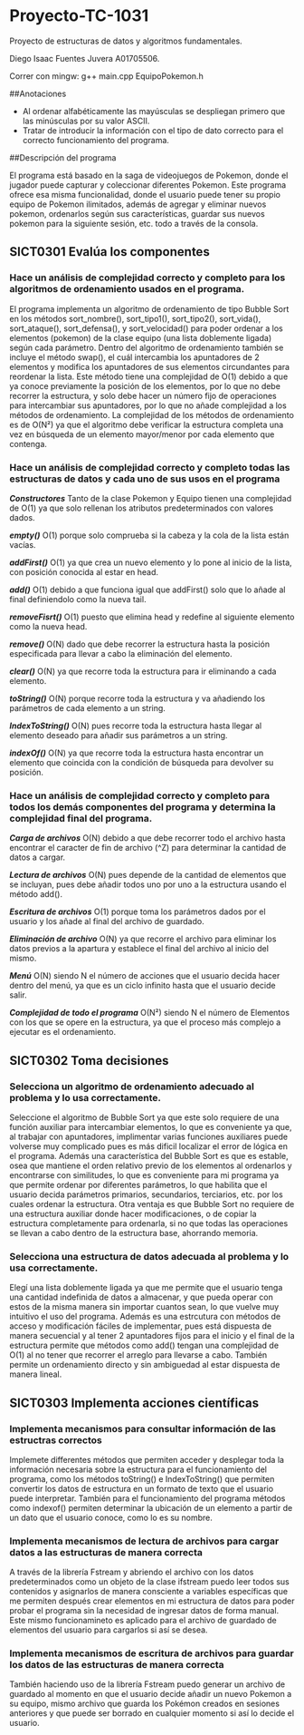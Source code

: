 # Proyecto-TC-1031
Proyecto de estructuras de datos y algoritmos fundamentales.

Diego Isaac Fuentes Juvera A01705506.

Correr con mingw: g++ main.cpp EquipoPokemon.h

##Anotaciones

- Al ordenar alfabéticamente las mayúsculas se despliegan primero que las minúsculas por su valor ASCII.
- Tratar de introducir la información con el tipo de dato correcto para el correcto funcionamiento del programa.

##Descripción del programa

El programa está basado en la saga de videojuegos de Pokemon, donde el jugador puede capturar y coleccionar diferentes Pokemon. Este programa ofrece esa misma funcionalidad, donde el usuario puede tener su propio equipo de Pokemon ilimitados, además de agregar y eliminar nuevos pokemon, ordenarlos según sus características, guardar sus nuevos pokemon para la siguiente sesión, etc. todo a través de la consola.

## SICT0301 Evalúa los componentes
### Hace un análisis de complejidad correcto y completo para los algoritmos de ordenamiento usados en el programa.


El programa implementa un algoritmo de ordenamiento de tipo Bubble Sort en los métodos sort_nombre(), sort_tipo1(), sort_tipo2(), sort_vida(), sort_ataque(), sort_defensa(), y sort_velocidad() para poder ordenar a los elementos (pokemon) de la clase equipo (una lista doblemente ligada) según cada parámetro. Dentro del algoritmo de ordenamiento también se incluye el método swap(), el cuál intercambia los apuntadores de 2 elementos y modifica los apuntadores de sus elementos circundantes para reordenar la lista. Este método tiene una complejidad de O(1) debido a que ya conoce previamente la posición de los elementos, por lo que no debe recorrer la estructura, y solo debe hacer un número fijo de operaciones para intercambiar sus apuntadores, por lo que no añade complejidad a los métodos de ordenamiento. La complejidad de los métodos de ordenamiento es de O(N²) ya que el algoritmo debe verificar la estructura completa una vez en búsqueda de un elemento mayor/menor por cada elemento que contenga.


### Hace un análisis de complejidad correcto y completo todas las estructuras de datos y cada uno de sus usos en el programa



***Constructores***  Tanto de la clase Pokemon y Equipo tienen una complejidad de O(1) ya que solo rellenan los atributos predeterminados con valores dados.

***empty()***  O(1) porque solo comprueba si la cabeza y la cola de la lista están vacías.

***addFirst()***  O(1) ya que crea un nuevo elemento y lo pone al inicio de la lista, con posición conocida al estar en head.

***add()***  O(1) debido a que funciona igual que addFirst() solo que lo añade al final definiendolo como la nueva tail.

***removeFisrt()***  O(1) puesto que elimina head y redefine al siguiente elemento como la nueva head.

***remove()***  O(N) dado que debe recorrer la estructura hasta la posición especificada para llevar a cabo la eliminación del elemento.

***clear()***  O(N) ya que recorre toda la estructura para ir eliminando a cada elemento.

***toString()***  O(N) porque recorre toda la estructura y va añadiendo los parámetros de cada elemento a un string.

***IndexToString()***  O(N) pues recorre toda la estructura hasta llegar al elemento deseado para añadir sus parámetros a un string.

***indexOf()***  O(N) ya que recorre toda la estructura hasta encontrar un elemento que coincida con la condición de búsqueda para devolver su posición.



### Hace un análisis de complejidad correcto y completo para todos los demás componentes del programa y determina la complejidad final del programa.



***Carga de archivos*** O(N) debido a que debe recorrer todo el archivo hasta encontrar el caracter de fin de archivo (^Z) para determinar la cantidad de datos a cargar.

***Lectura de archivos***  O(N) pues depende de la cantidad de elementos que se incluyan, pues debe añadir todos uno por uno a la estructura usando el método add().

***Escritura de archivos*** O(1) porque toma los parámetros dados por el usuario y los añade al final del archivo de guardado.

***Eliminación de archivo*** O(N) ya que recorre el archivo para eliminar los datos previos a la apartura y establece el final del archivo al inicio del mismo.

***Menú*** O(N) siendo N el número de acciones que el usuario decida hacer dentro del menú, ya que es un ciclo infinito hasta que el usuario decide salir.

***Complejidad de todo el programa*** O(N²) siendo N el número de Elementos con los que se opere en la estructura, ya que el proceso más complejo a ejecutar es el ordenamiento. 

## SICT0302 Toma decisiones

### Selecciona un algoritmo de ordenamiento adecuado al problema y lo usa correctamente.
Seleccione el algoritmo de Bubble Sort ya que este solo requiere de una función auxiliar para intercambiar elementos, lo que es conveniente ya que, al trabajar con apuntadores, implimentar varias funciones auxiliares puede volverse muy complicado pues es más dificil localizar el error de lógica en el programa. Además una característica del Bubble Sort es que es estable, osea que mantiene el orden relativo previo de los elementos al ordenarlos y encontrarse con similitudes, lo que es conveniente para mi programa ya que permite ordenar por diferentes parámetros, lo que habilita que el usuario decida parámetros primarios, secundarios, terciarios, etc. por los cuales ordenar la estructura.
Otra ventaja es que Bubble Sort no requiere de una estructura auxiliar donde hacer modificaciones, o de copiar la estructura completamente para ordenarla, si no que todas las operaciones se llevan a cabo dentro de la estructura base, ahorrando memoria.

### Selecciona una estructura de datos adecuada al problema y lo usa correctamente.
Elegí una lista doblemente ligada ya que me permite que el usuario tenga una cantidad indefinida de datos a almacenar, y que pueda operar con estos de la misma manera sin importar cuantos sean, lo que vuelve muy intuitivo el uso del programa. Además es una estrcutura con métodos de acceso y modificación fáciles de implementar, pues está dispuesta de manera secuencial y al tener 2 apuntadores fijos para el inicio y el final de la estructura permite que métodos como add() tengan una complejidad de O(1) al no tener que recorrer el arreglo para llevarse a cabo. También permite un ordenamiento directo y sin ambiguedad al estar dispuesta de manera lineal.

## SICT0303 Implementa acciones científicas
### Implementa mecanismos para consultar información de las estructras correctos
Implemete differentes métodos que permiten acceder y desplegar toda la información necesaria sobre la estructura para el funcionamiento del programa, como los métodos toString() e IndexToString() que permiten convertir los datos de estructura en un formato de texto que el usuario puede interpretar. También para el funcionamiento del programa métodos como indexof() permiten determinar la ubicación de un elemento a partir de un dato que el usuario conoce, como lo es su nombre.

### Implementa mecanismos de lectura de archivos para cargar datos a las estructuras de manera correcta
A través de la librería Fstream y abriendo el archivo con los datos predeterminados como un objeto de la clase ifstream puedo leer todos sus contenidos y asignarlos de manera consciente a variables específicas que me permiten después crear elementos en mi estructura de datos para poder probar el programa sin la necesidad de ingresar datos de forma manual. Este mismo funcionamineto es aplicado para el archivo de guardado de elementos del usuario para cargarlos si así se desea.

### Implementa mecanismos de escritura de archivos para guardar los datos  de las estructuras de manera correcta
También haciendo uso de la librería Fstream puedo generar un archivo de guardado al momento en que el usuario decide añadir un nuevo Pokemon a su equipo, mismo archivo que guarda los Pokémon creados en sesiones anteriores y que puede ser borrado en cualquier momento si así lo decide el usuario.



